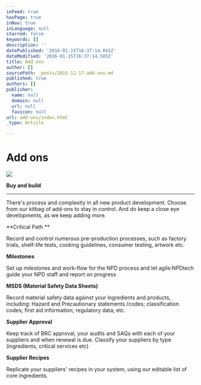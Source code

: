 ```yaml
---
inFeed: true
hasPage: true
inNav: true
inLanguage: null
starred: false
keywords: []
description: ''
datePublished: '2016-01-15T16:37:14.841Z'
dateModified: '2016-01-15T16:37:14.585Z'
title: Add ons
author: []
sourcePath: _posts/2015-12-17-add-ons.md
published: true
authors: []
publisher:
  name: null
  domain: null
  url: null
  favicon: null
url: add-ons/index.html
_type: Article

---
```

# Add ons
![](https://the-grid-user-content.s3-us-west-2.amazonaws.com/6d41c79d-e147-4eb5-b617-834eb1d4a78f.png)

**Buy and build**

****

There's process and complexity in all new product development. Choose from our kitbag of add-ons to stay in control. And do keep a close eye developments, as we keep adding more.

**Critical Path **

Record and control numerous pre-production processes, such as factory trials, shelf-life tests, cooking guidelines, consumer testing, artwork etc.

**Milestones**

Set up milestones and work-flow for the NPD process and let agile:NPDtech guide your NPD staff and report on progress

**MSDS (Material Safety Data Sheets)**

Record material safety data against your ingredients and products, including: Hazard and Precautionary statements /codes;  classification codes; first aid information; regulatory data; etc.  

**Supplier Approval**

Keep track of BRC approval, your audits and SAQs with each of your suppliers and when renewal is due. Classify your suppliers by type (ingredients, critical services etc)

**Supplier Recipes**

Replicate your suppliers' recipes in your system, using our editable list of core ingredients.